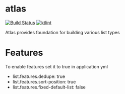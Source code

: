 # atlas
[![Build Status](https://drone6.target.com/api/badges/Lists-Modernization/lists-lib/status.svg)](https://drone6.target.com/Lists-Modernization/lists-lib)
[![ktlint](https://img.shields.io/badge/code%20style-%E2%9D%A4-FF4081.svg)](https://ktlint.github.io/)

Atlas provides foundation for building various list types

# Features
To enable features set it to true in application yml
  - list.features.dedupe: true
  - list.features.sort-position: true
  - list.features.fixed-default-list: false
